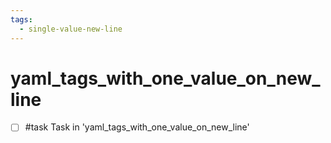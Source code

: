 ```yaml
---
tags:
  - single-value-new-line
---
```



# yaml_tags_with_one_value_on_new_line

- [ ] #task Task in 'yaml_tags_with_one_value_on_new_line'
